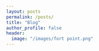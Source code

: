 ```yaml
---
layout: posts
permalink: /posts/
title: "Blog"
author_profile: false
header:
  image: "/images/fort point.png"
---
```



